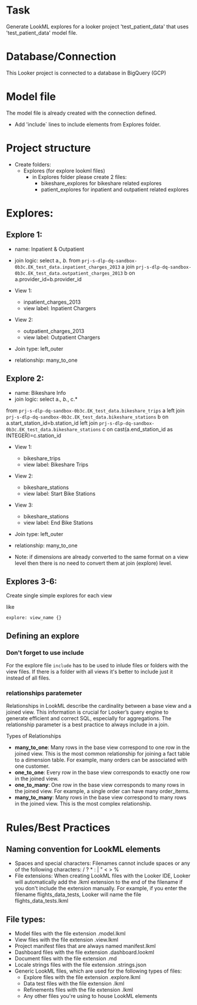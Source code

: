 # Task

Generate LookML explores for a looker project 'test_patient_data' that uses 'test_patient_data' model file.

# Database/Connection

This Looker project is connected to a database in BigQuery (GCP)

# Model file
The model file is already created with the connection defined.

* Add 'include` lines to include elements from Explores folder.

# Project structure

* Create folders:
   * Explores (for explore lookml files)
        * in Explores folder please create 2 files:
            * bikeshare_explores for bikeshare related explores
            * patient_explores for inpatient and outpatient related explores

# Explores:
## Explore 1:
* name: Inpatient & Outpatient
* join logic:
   select
   a.*,
   b.*
   from `prj-s-dlp-dq-sandbox-0b3c.EK_test_data.inpatient_charges_2013` a
   join `prj-s-dlp-dq-sandbox-0b3c.EK_test_data.outpatient_charges_2013` b
   on a.provider_id=b.provider_id
* View 1:
   * inpatient_charges_2013
   * view label: Inpatient Chargers
* View 2:
   * outpatient_charges_2013
   * view label: Outpatient Chargers


* Join type: left_outer
* relationship: many_to_one


## Explore 2:
* name: Bikeshare Info
* join logic:
select
a.*,
b.*,
c.*


from `prj-s-dlp-dq-sandbox-0b3c.EK_test_data.bikeshare_trips` a
left join `prj-s-dlp-dq-sandbox-0b3c.EK_test_data.bikeshare_stations` b on a.start_station_id=b.station_id
left join `prj-s-dlp-dq-sandbox-0b3c.EK_test_data.bikeshare_stations` c on cast(a.end_station_id as INTEGER)=c.station_id 
* View 1:
   * bikeshare_trips
   * view label: Bikeshare Trips
* View 2:
   * bikeshare_stations
   * view label: Start Bike Stations
* View 3:
   * bikeshare_stations
   * view label: End Bike Stations


* Join type: left_outer
* relationship: many_to_one

* Note: if dimensions are already converted to the same format on a view level then there is no need to convert them at join (explore) level. 

## Explores 3-6:

Create single simple explores for each view

like
```
explore: view_name {}
```

## Defining an explore

### Don't forget to use include
For the explore file `include` has to be used to inlude files or folders with the view files.
If there is a folder with all views it's better to include just it instead of all files.

### relationships paratemeter
Relationships in LookML describe the cardinality between a base view and a joined view. This information is crucial for Looker’s query engine to generate efficient and correct SQL, especially for aggregations. The relationship parameter is a best practice to always include in a join.

Types of Relationships
* **many_to_one**: Many rows in the base view correspond to one row in the joined view. This is the most common relationship for joining a fact table to a dimension table. For example, many orders can be associated with one customer.
* **one_to_one**: Every row in the base view corresponds to exactly one row in the joined view.
* **one_to_many**: One row in the base view corresponds to many rows in the joined view. For example, a single order can have many order_items.
* **many_to_many**: Many rows in the base view correspond to many rows in the joined view. This is the most complex relationship.

# Rules/Best Practices

## Naming convention for LookML elements

* Spaces and special characters: Filenames cannot include spaces or any of the following characters: / ? * : | " < > %
* File extensions: When creating LookML files with the Looker IDE, Looker will automatically add the .lkml extension to the end of the filename if you don't include the extension manually. For example, if you enter the filename flights_data_tests, Looker will name the file flights_data_tests.lkml

## File types:

* Model files with the file extension .model.lkml
* View files with the file extension .view.lkml
* Project manifest files that are always named manifest.lkml
* Dashboard files with the file extension .dashboard.lookml
* Document files with the file extension .md
* Locale strings files with the file extension .strings.json
* Generic LookML files, which are used for the following types of files:
   * Explore files with the file extension .explore.lkml
   * Data test files with the file extension .lkml
   * Refinements files with the file extension .lkml
   * Any other files you're using to house LookML elements
